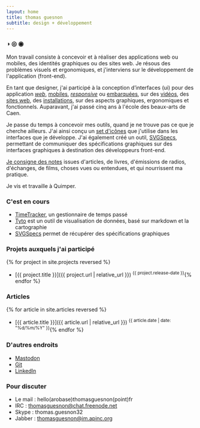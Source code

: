 ```yaml
---
layout: home
title: thomas guesnon
subtitle: design + développement
---
```


### ◑ ◎ ◉ ###

Mon travail consiste à concevoir et à réaliser des applications web ou mobiles, des identités graphiques ou des sites web. Je résous des problèmes visuels et ergonomiques, et j'interviens sur le développement de l'application (front-end).

En tant que designer, j'ai participé à la conception d’interfaces (ui) pour des application _[web]({{site.url}}# "Suez Aquadvanced")_, [mobiles]({{site.url}}# "Electronic Flight bag"), _[responsive]({{site.url}}# "Yoodo pour Arkadin")_ ou [embarquées]({{site.url}}# "Airel"), sur des [vidéos]({{sites.url}}# "Motion 2018"), des [sites web]({{site.url}}# "Restlet website"), des [installations]({{sites.url}}# "Ez Go pour Renault"), sur des aspects graphiques, ergonomiques et fonctionnels. Auparavant, j'ai passé cinq ans à l'école des beaux-arts de Caen.

Je passe du temps à concevoir mes outils, quand je ne trouve pas ce que je cherche ailleurs. J'ai ainsi conçu un [set d'icônes](http://platform.thomasguesnon.net/pajeweic/) que j'utilise dans les interfaces que je développe. J'ai également créé un outil, [SVGSpecs](https://framagit.org/patjennings/svg-specifications "SVG Speccs"), permettant de communiquer des spécifications graphiques sur des interfaces graphiques à destination des développeurs front-end.

[Je consigne des notes]({{site.url}}/notes) issues d'articles, de livres, d'émissions de radios, d'échanges, de films, choses vues ou entendues, et qui nourrissent ma pratique.

Je vis et travaille à Quimper.

### C'est en cours ###

- [TimeTracker]({{site.url}}/time-tracker "Time Tracker"), un gestionnaire de temps passé
- [Tyto](http://tyto.thomasguesnon.net "Tyto") est un outil de visualisation de données, basé sur markdown et la cartographie
- [SVGSpecs]({{site.url}}/articles/2019/03/06/2019-03-07-inkscape.html#spécification-dinterface "SVG Specs") permet de récupérer des spécifications graphiques

### Projets auxquels j'ai participé ###
{% for project in site.projects reversed %}
- [{{ project.title }}]({{ project.url | relative_url }}) <sup>{{ project.release-date }}</sup>{% endfor %}


### Articles ###
  {% for article in site.articles reversed %}
- [{{ article.title }}]({{ article.url | relative_url }}) <sup>{{ article.date | date: "%d/%m/%Y" }}</sup>{% endfor %}

### D'autres endroits ###
- [Mastodon](https://mastodon.social/@patjennings)
- [Git](https://framagit.org/patjennings)
- [LinkedIn](https://www.linkedin.com/in/thomas-guesnon/)

### Pour discuter ###

- Le mail : hello(arobase)thomasguesnon(point)fr
- IRC : thomasguesnon@chat.freenode.net
- Skype : thomas.guesnon32
- Jabber : thomasguesnon@im.apinc.org

